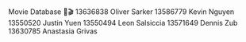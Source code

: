 Movie Database 🍿🎬
13636838 Oliver Sarker
13586779 Kevin Nguyen
13550520 Justin Yuen
13550494 Leon Salsiccia
13571649 Dennis Zub
13630785 Anastasia Grivas
